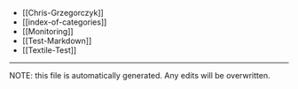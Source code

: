 * [[Chris-Grzegorczyk]]
* [[index-of-categories]]
* [[Monitoring]]
* [[Test-Markdown]]
* [[Textile-Test]]


*****
NOTE: this file is automatically generated. Any edits will be overwritten.
